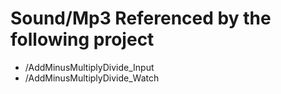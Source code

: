 # Sound/Mp3 Referenced by the following project 
- <root>/AddMinusMultiplyDivide_Input 
- <root>/AddMinusMultiplyDivide_Watch 

